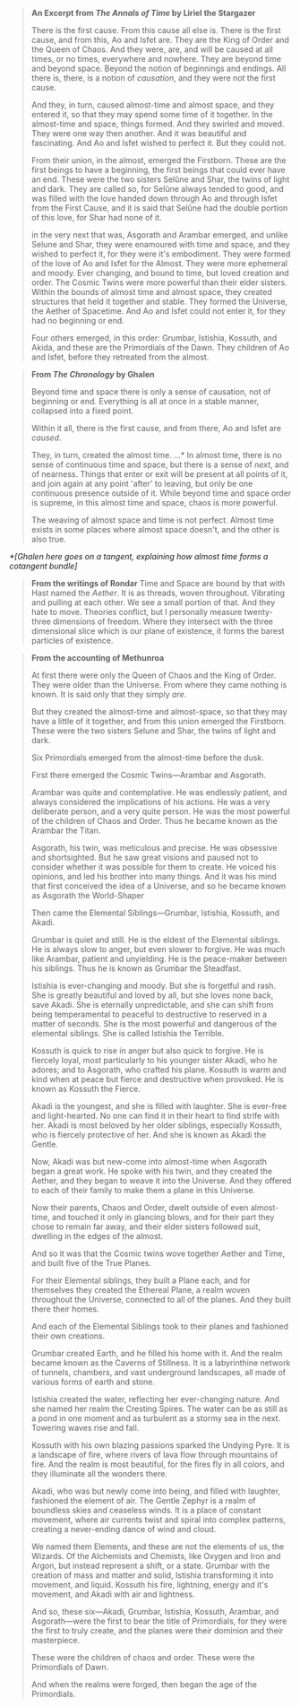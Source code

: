 > **An Excerpt from _The Annals of Time_ by Liriel the Stargazer**
> 
> There is the first cause. From this cause all else is. There is the first cause, and from this, Ao and Isfet are. They are the King of Order and the Queen of Chaos. And they were, are, and will be caused at all times, or no times, everywhere and nowhere. They are beyond time and beyond space. Beyond the notion of beginnings and endings. All there is, there, is a notion of _causation_, and they were not the first cause.
> 
> And they, in turn, caused almost-time and almost space, and they entered it, so that they may spend some time of it together. In the almost-time and space, things formed. And they swirled and moved. They were one way then another. And it was beautiful and fascinating. And Ao and Isfet wished to perfect it. But they could not. 
> 
> From their union, in the almost, emerged the Firstborn. These are the first beings to have a beginning, the first beings that could ever have an end. These were the two sisters Selûne and Shar, the twins of light and dark. They are called so, for Selûne always tended to good, and was filled with the love handed down through Ao and through Isfet from the First Cause, and it is said that Selûne had the double portion of this love, for Shar had none of it.
> 
> in the very next that was, Asgorath and Arambar emerged, and unlike Selune and Shar, they were enamoured with time and space, and they wished to perfect it, for they were it's embodiment. They were formed of the love of Ao and Isfet for the Almost. They were more ephemeral and moody. Ever changing, and bound to time, but loved creation and order. The Cosmic Twins were more powerful than their elder sisters. Within the bounds of almost time and almost space, they created structures that held it together and stable. They formed the Universe, the Aether of Spacetime. And Ao and Isfet could not enter it, for they had no beginning or end.
> 
> Four others emerged, in this order: Grumbar, Istishia, Kossuth, and Akida, and these are the Primordials of the Dawn. They children of Ao and Isfet, before they retreated from the almost.


> **From _The Chronology_ by Ghalen**
> 
> Beyond time and space there is only a sense of causation, not of beginning or end. Everything is all at once in a stable manner, collapsed into a fixed point.
> 
> Within it all, there is the first cause, and from there, Ao and Isfet are _caused_. 
> 
> They, in turn, created the almost time. ...\* In almost time, there is no sense of continuous time and space, but there is a sense of _next_, and of nearness. Things that enter or exit will be present at all points of it, and join again at any point 'after' to leaving, but only be one continuous presence outside of it. While beyond time and space order is supreme, in this almost time and space, chaos is more powerful.
> 
> The weaving of almost space and time is not perfect. Almost time exists in some places where almost space doesn't, and the other is also true.

_\*\[Ghalen here goes on a tangent, explaining how almost time forms a cotangent bundle\]_ 

> **From the writings of Rondar**
> Time and Space are bound by that with Hast named the _Aether_. It is as threads, woven throughout. Vibrating and pulling at each other. We see a small portion of that. And they hate to move. Theories conflict, but I personally measure twenty-three dimensions of freedom. Where they intersect with the three dimensional slice which is our plane of existence, it forms the barest particles of existence.
> 


> **From the accounting of Methunroa**
> 
> At first there were only the Queen of Chaos and the King of Order. They were older than the Universe. From where they came nothing is known. It is said only that they simply *are*.
> 
> But they created the almost-time and almost-space, so that they may have a little of it together, and from this union emerged the Firstborn. These were the two sisters Selune and Shar, the twins of light and dark. 
> 
> Six Primordials emerged from the almost-time before the dusk.
> 
> First there emerged the Cosmic Twins—Arambar and Asgorath.
> 
> Arambar was quite and contemplative. He was endlessly patient, and always considered the implications of his actions. He was a very deliberate person, and a very quite person. He was the most powerful of the children of Chaos and Order. Thus he became known as the Arambar the Titan.
> 
> Asgorath, his twin, was meticulous and precise. He was obsessive and shortsighted. But he saw great visions and paused not to consider whether it was possible for them to create. He voiced his opinions, and led his brother into many things. And it was his mind that first conceived the idea of a Universe, and so he became known as Asgorath the World-Shaper
> 
> Then came the Elemental Siblings—Grumbar, Istishia, Kossuth, and Akadi.
> 
> Grumbar is quiet and still. He is the eldest of the Elemental siblings. He is always slow to anger, but even slower to forgive. He was much like Arambar, patient and unyielding. He is the peace-maker between his siblings. Thus he is known as Grumbar the Steadfast. 
> 
> Istishia is ever-changing and moody. But she is forgetful and rash. She is greatly beautiful and loved by all, but she loves none back, save Akadi. She is eternally unpredictable, and she can shift from being temperamental to peaceful to destructive to reserved in a matter of seconds. She is the most powerful and dangerous of the elemental siblings. She is called Istishia the Terrible.
> 
> Kossuth is quick to rise in anger but also quick to forgive. He is fiercely loyal, most particularly to his younger sister Akadi, who he adores; and to Asgorath, who crafted his plane. Kossuth is warm and kind when at peace but fierce and destructive when provoked. He is known as Kossuth the Fierce.
> 
> Akadi is the youngest, and she is filled with laughter. She is ever-free and light-hearted. No one can find it in their heart to find strife with her. Akadi is most beloved by her older siblings, especially Kossuth, who is fiercely protective of her. And she is known as Akadi the Gentle.
> 
> Now, Akadi was but new-come into almost-time when Asgorath began a great work. He spoke with his twin, and they created the Aether, and they began to weave it into the Universe. And they offered to each of their family to make them a plane in this Universe.
> 
> Now their parents, Chaos and Order, dwelt outside of even almost-time, and touched it only in glancing blows, and for their part they chose to remain far away, and their elder sisters followed suit, dwelling in the edges of the almost.
> 
> And so it was that the Cosmic twins wove together Aether and Time, and built five of the True Planes. 
> 
> For their Elemental siblings, they built a Plane each, and for themselves they created the Ethereal Plane, a realm woven throughout the Universe, connected to all of the planes. And they built there their homes.
> 
> And each of the Elemental Siblings took to their planes and fashioned their own creations.
> 
> Grumbar created Earth, and he filled his home with it. And the realm became known as the Caverns of Stillness. It is a labyrinthine network of tunnels, chambers, and vast underground landscapes, all made of various forms of earth and stone. 
> 
> Istishia created the water, reflecting her ever-changing nature. And she named her realm the Cresting Spires. The water can be as still as a pond in one moment and as turbulent as a stormy sea in the next. Towering waves rise and fall. 
> 
> Kossuth with his own blazing passions sparked the Undying Pyre. It is a landscape of fire, where rivers of lava flow through mountains of fire. And the realm is most beautiful, for the fires fly in all colors, and they illuminate all the wonders there.
> 
> Akadi, who was but newly come into being, and filled with laughter, fashioned the element of air. The Gentle Zephyr is a realm of boundless skies and ceaseless winds. It is a place of constant movement, where air currents twist and spiral into complex patterns, creating a never-ending dance of wind and cloud.
> 
> We named them Elements, and these are not the elements of us, the Wizards. Of the Alchemists and Chemists, like Oxygen and Iron and Argon, but instead represent a shift, or a state. Grumbar with the creation of mass and matter and solid, Istishia transforming it into movement, and liquid. Kossuth his fire, lightning, energy and it's movement, and Akadi with air and lightness.
> 
> And so, these six—Akadi, Grumbar, Istishia, Kossuth, Arambar, and Asgorath—were the first to bear the title of Primordials, for they were the first to truly create, and the planes were their dominion and their masterpiece.
> 
> These were the children of chaos and order. These were the Primordials of Dawn.
> 
> And when the realms were forged, then began the age of the Primordials.
